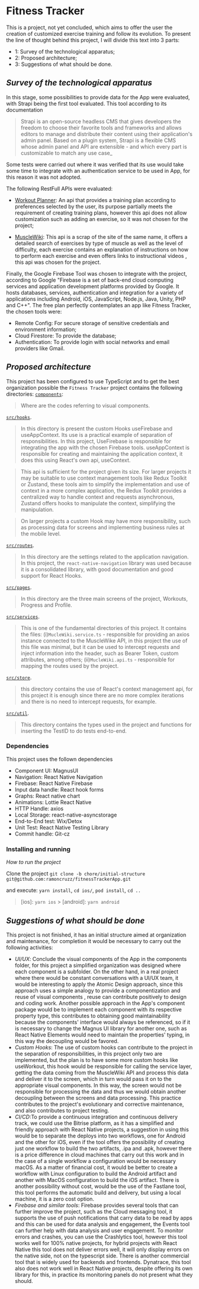 # Fitness Tracker

This is a project, not yet concluded, which aims to offer the user the creation of customized exercise training and follow its evolution. 
To present the line of thought behind this project, I will divide this text into 3 parts:

- 1: Survey of the technological apparatus; 
- 2: Proposed architecture; 
- 3: Suggestions of what should be done.

## _Survey of the technological apparatus_

In this stage, some possibilities to provide data for the App were evaluated, with Strapi being the first tool evaluated. 
This tool according to its documentation 

>Strapi is an open-source headless CMS that gives developers the freedom 
to choose their favorite tools and frameworks and allows editors to manage 
and distribute their content using their application's admin panel. 
Based on a plugin system, Strapi is a flexible CMS whose admin panel 
and API are extensible - and which every part is customizable to match any use case_

Some tests were carried out where it was verified that its use would take some time to integrate with an authentication service to be used in App,
for this reason it was not adopted.

The following RestFull APIs were evaluated:

- [Workout Planner](https://rapidapi.com/nabeeldev1340/api/workout-planner1/): An api that provides a training plan according to preferences selected by the user, its purpose partially meets 
the requirement of creating training plans, however this api does not allow customization such as adding an exercise, 
so it was not chosen for the project;

- [MuscleWiki](https://rapidapi.com/rahulbanerjee26/api/musclewiki/): This api is a scrap of the site of the same name, it offers a detailed 
search of exercises by type of muscle as well as the level of difficulty, each exercise contains an explanation of instructions on how to perform 
each exercise and even offers links to instructional videos , this api was chosen for the project.

Finally, the Google Firebase Tool was chosen to integrate with the project, according to Google "Firebase is a set of back-end cloud computing services and application development platforms provided by Google. It hosts databases, services, authentication and integration for a variety of applications including Android, iOS, JavaScript, Node.js, Java, Unity, PHP and C++". The free plan perfectly contemplates an app like Fitness Tracker, the chosen tools were:

- Remote Config: For secure storage of sensitive credentials and environment information;
- Cloud Firestore: To provide the database;
- Authentication: To provide login with social networks and email providers like Gmail.

## _Proposed architecture_

This project has been configured to use TypeScript and to get the best organization possible the `Fitness Tracker` project contains the following directories:
[`components`](./components):

> Where are the codes referring to visual components.

[`src/hooks`](./src/hooks).

> In this directory is present the custom Hooks useFirebase and useAppContext. Its use is a practical example of separation of responsibilities. 
In this project, UseFirebase is responsible for integrating the app with the chosen Firebase tools. useAppContext is responsible for creating and 
maintaining the application context, it does this using React's own api, useContext. 

>This api is sufficient for the project given its size. For larger projects it may be suitable to use context management tools like Redux Toolkit or Zustand,
these tools aim to simplify the implementation and use of context in a more complex application, the Redux Toolkit provides a centralized way 
to handle context and requests asynchronous, Zustand offers hooks to manipulate the context, simplifying the manipulation.


> On larger projects a custom Hook may have more responsibility, such as processing data for screens and implementing business rules at the mobile level.

[`src/routes`](./src/routes).

> In this directory are the settings related to the application navigation. In this project, the `react-native-navigation` library was used because it is a consolidated library, with good documentation and good support for React Hooks.

[`src/pages`](./src/pages).

> In this directory are the three main screens of the project, Workouts, Progress and Profile.

[`src/services`](./src/services).

> This is one of the fundamental directories of this project. It contains the files: (i)`MucleWiki.service.ts` - responsible for providing an axios instance connected to the MuscleWike API, in this project the use of this file was minimal, but it can be used to intercept requests and inject information into the header, such as Bearer Token, custom attributes, among others; 
(ii)`MucleWiki.api.ts` - responsible for mapping the routes used by the project.

[`src/store`](./src/store).

> this directory contains the use of React's context management api, for this project it is enough since there are no more complex iterations and there is no need to intercept requests, for example.

[`src/util`](./src/util).

> This directory contains the types used in the project and functions for inserting the TestID to do tests end-to-end.

### Dependencies

This project uses the follown dependencies

- Component UI: MagnusUI 
- Navigation: React Native Navigation
- Firebase: React Native Firebase
- Input data handle: React hook forms
- Graphs: React native chart
- Animations: Lottie React Native
- HTTP Handle: axios
- Local Storage: react-native-asyncstorage
- End-to-End test: Wix/Detox
- Unit Test: React Native Testing Library
- Commit handle: Git-cz

### Installing and running

_How to run the project_

Clone the project `git clone -b chore/initial-structure git@github.com:ramoncruzz/fitnessTrackerApp.git`

and execute: `yarn install`, `cd ios/`, `pod install`, `cd ..`

> [ios]: `yarn ios` > [android]: `yarn android`

## _Suggestions of what should be done_

This project is not finished, it has an initial structure aimed at organization and maintenance, for completion it would be necessary to carry out the following activities:

- _UI/UX_: Conclude the visual components of the App in the components folder, for this project a simplified organization was designed where 
each component is a subfolder. On the other hand, in a real project where there would be constant conversations with a UI/UX team, 
it would be interesting to apply the Atomic Design approach, since this approach uses a simple analogy to provide a componentization and 
reuse of visual components , reuse can contribute positively to design and coding work. Another possible approach in 
the App's component package would be to implement each component with its respective property type, this contributes to obtaining good maintainability because 
the components' interface would always be referenced, so if it is necessary to change the Magnus UI library for another one, such as React Native Elements would need to maintain the properties' typing, in this way the decoupling would be favored.
- _Custom Hooks_: The use of custom hooks can contribute to the project in the separation of responsibilities, in this project only two are implemented, but the plan is to have some more custom hooks like useWorkout, this hook would be responsible for calling the service layer, getting the data coming from the MuscleWiki API and process this data and deliver it to the screen, which in turn would pass it on to the appropriate visual components. In this way, the screen would not be responsible for processing the data and thus we would obtain another decoupling between the screens and data processing. This practice contributes to the project's evolutionary and corrective maintenance, and also contributes to project testing.
- _CI/CD_:To provide a continuous integration and continuous delivery track, we could use the Bitrise platform, as it has a simplified and friendly approach with React Native projects, a suggestion in using this would be to separate the deploys into two workflows, one for Android and the other for iOS, even if the tool offers the possibility of creating just one workflow to build the two artifacts, .ipa and .apk, however there is a price difference in cloud machines that carry out this work and in the case of a single workflow a configuration would be necessary macOS. As a matter of financial cost, it would be better to create a workflow with Linux configuration to build the Android artifact and another with MacOS configuration to build the iOS artifact. There is another possibility without cost, would be the use of the Fastlane tool, this tool performs the automatic build and delivery, but using a local machine, it is a zero cost option.
- _Firebase and similar tools_: Firebase provides several tools that can further improve the project, such as the Cloud messaging tool, it supports the use of push notifications that carry data to be read by apps and this can be used for data analysis and engagement, the Events tool can further help with data analysis and user engagement. To monitor errors and crashes, you can use the Crashlytics tool, however this tool works well for 100% native projects, for hybrid projects with React Native this tool does not deliver errors well, it will only display errors on the native side, not on the typescript side. There is another commercial tool that is widely used for backends and frontends. Dynatrace, this tool also does not work well in React Native projects, despite offering its own library for this, in practice its monitoring panels do not present what they should.






